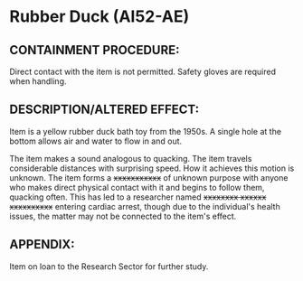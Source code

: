 # Rubber Duck (AI52-AE)

## CONTAINMENT PROCEDURE:

Direct contact with the item is not permitted. Safety gloves are required when handling.

## DESCRIPTION/ALTERED EFFECT:

Item is a yellow rubber duck bath toy from the 1950s. A single hole at the bottom allows air and water to flow in and out.

The item makes a sound analogous to quacking. The item travels considerable distances with surprising speed. How it achieves this motion is unknown. The item forms a ~~xxxxxxxxxxx~~ of unknown purpose with anyone who makes direct physical contact with it and begins to follow them, quacking often. This has led to a researcher named ~~xxxxxxxx xxxxxx xxxxxxxxxx~~ entering cardiac arrest, though due to the individual's health issues, the matter may not be connected to the item's effect.

## APPENDIX:

Item on loan to the Research Sector for further study.
